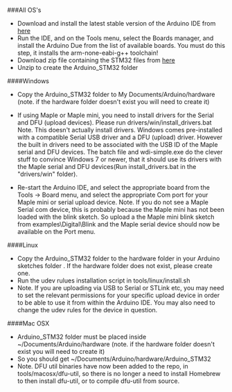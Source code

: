 ###All OS's

* Download and install the latest stable version of the Arduino IDE from [here](http://arduino.cc/en/Main/Software)
* Run the IDE, and on the Tools menu, select the Boards manager, and install the Arduino Due from the list of available boards. You must do this step, it installs the arm-none-eabi-g++ toolchain!
* Download zip file containing the STM32 files from [here](https://github.com/rogerclarkmelbourne/Arduino_STM32/archive/master.zip)
* Unzip to create the Arduino_STM32 folder

####Windows 

* Copy the Arduino_STM32 folder to My Documents/Arduino/hardware (note. if the hardware folder doesn't exist you will need to create it)

* If using Maple or Maple mini, you need to install drivers for the Serial and DFU (upload devices). Please run drivers/win/install_drivers.bat 
Note. This doesn't actually install drivers. Windows comes pre-installed with a compatible Serial USB driver and a DFU (upload) driver. However the built in drivers need to be associated with the USB ID of the Maple serial and DFU devices. The batch file and wdi-simple.exe do the clever stuff to convince Windows 7 or newer, that it should use its drivers with the Maple serial and DFU devices(Run install_drivers.bat in the "drivers/win" folder).

* Re-start the Arduino IDE, and select the appropriate board from the Tools -> Board menu, and select the appropriate Com port for your Maple mini or serial upload device.
Note. If you do not see a Maple Serial com device, this is probably because the Maple mini has not been loaded with the blink sketch. So upload a the Maple mini blink sketch from examples\Digital\Blink and the Maple serial device should now be available on the Port menu.

####Linux

* Copy the Arduino_STM32 folder to the hardware folder in your Arduino sketches folder . If the hardware folder does not exist, please create one.
* Run the udev rulues installation script in tools/linux/install.sh
* Note. If you are uploading via USB to Serial or STLink etc, you may need to set the relevant permissions for your specific upload device in order to be able to use it from within the Arduino IDE. You may also need to change the udev rules for the device in question.

####Mac OSX
* Arduino_STM32 folder must be placed inside ~/Documents/Arduino/hardware (note. if the hardware folder doesn't exist you will need to create it)
* So you should get ~/Documents/Arduino/hardware/Arduino_STM32
* Note. DFU util binaries have now been added to the repo, in tools/macosx/dfu-util, so there is no longer a need to install Homebrew to then install dfu-util, or to compile dfu-util from source.
